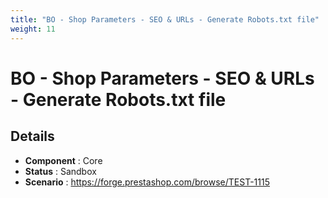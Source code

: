 ```yaml
---
title: "BO - Shop Parameters - SEO & URLs - Generate Robots.txt file"
weight: 11
---
```


# BO - Shop Parameters - SEO & URLs - Generate Robots.txt file
## Details
* **Component** : Core
* **Status** : Sandbox
* **Scenario** : https://forge.prestashop.com/browse/TEST-1115

